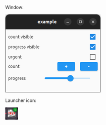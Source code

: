 Window:

![window](../.github/assets/window.png)

Launcher icon:

![icon](../.github/assets/icon.png)